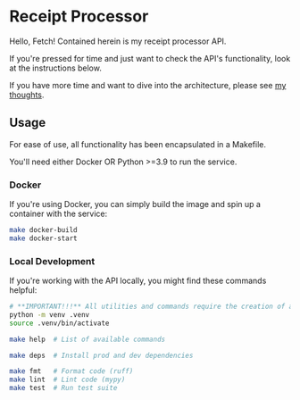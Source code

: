 # Receipt Processor 

Hello, Fetch! Contained herein is my receipt processor API.

If you're pressed for time and just want to check the API's functionality, look at the instructions below.

If you have more time and want to dive into the architecture, please see [my thoughts](./ARCHITECTURE.md).

## Usage

For ease of use, all functionality has been encapsulated in a Makefile.

You'll need either Docker OR Python >=3.9 to run the service. 

### Docker

If you're using Docker, you can simply build the image and spin up a container with the service:
```bash
make docker-build
make docker-start
```

### Local Development

If you're working with the API locally, you might find these commands helpful:
```bash
# **IMPORTANT!!!** All utilities and commands require the creation of a virtual environment:
python -m venv .venv  
source .venv/bin/activate

make help  # List of available commands

make deps  # Install prod and dev dependencies

make fmt   # Format code (ruff)
make lint  # Lint code (mypy)
make test  # Run test suite
```

